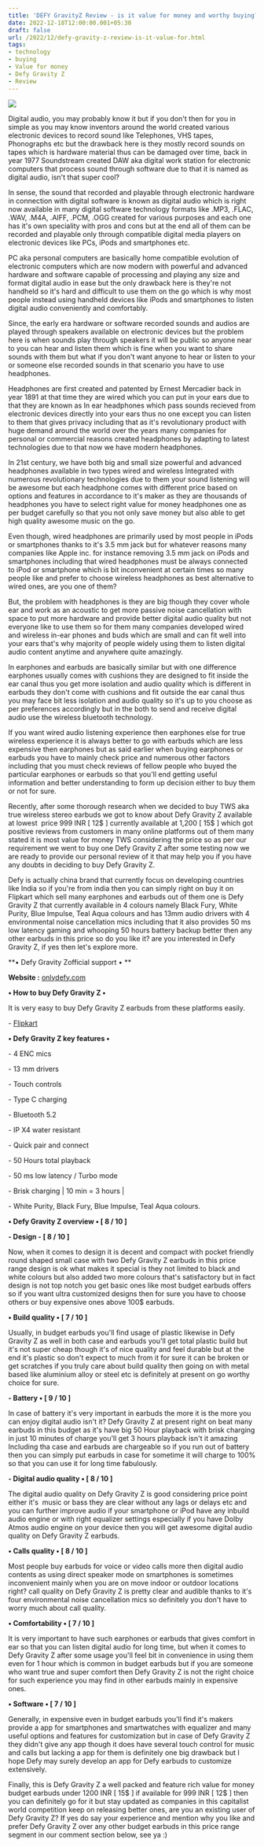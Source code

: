 ```yaml
---
title: 'DEFY GravityZ Review - is it value for money and worthy buying? '
date: 2022-12-18T12:00:00.001+05:30
draft: false
url: /2022/12/defy-gravity-z-review-is-it-value-for.html
tags: 
- technology
- buying
- Value for money
- Defy Gravity Z
- Review
---
```


 [![](https://lh3.googleusercontent.com/-MhRk2CfVfb8/Y59m5-Z-xbI/AAAAAAAAP1Y/twF-uX-BdisKk4JGTDetdrS9KAQtUusagCNcBGAsYHQ/s1600/1671390946892834-0.png)](https://lh3.googleusercontent.com/-MhRk2CfVfb8/Y59m5-Z-xbI/AAAAAAAAP1Y/twF-uX-BdisKk4JGTDetdrS9KAQtUusagCNcBGAsYHQ/s1600/1671390946892834-0.png) 

  

  

  

Digital audio, you may probably know it but if you don't then for you in simple as you may know inventors around the world created various electronic devices to record sound like Telephones, VHS tapes, Phonographs etc but the drawback here is they mostly record sounds on tapes which is hardware material thus can be damaged over time, back in year 1977 Soundstream created DAW aka digital work station for electronic computers that process sound through software due to that it is named as digital audio, isn't that super cool?

  

In sense, the sound that recorded and playable through electronic hardware in connection with digital software is known as digital audio which is right now available in many digital software technology formats like .MP3, .FLAC, .WAV, .M4A, .AIFF, .PCM, .OGG created for various purposes and each one has it's own speciality with pros and cons but at the end all of them can be recorded and playable only through compatible digital media players on electronic devices like PCs, iPods and smartphones etc.

  

PC aka personal computers are basically home compatible evolution of electronic computers which are now modern with powerful and advanced hardware and software capable of processing and playing any size and format digital audio in ease but the only drawback here is they're not handheld so it's hard and difficult to use them on the go which is why most people instead using handheld devices like iPods and smartphones to listen digital audio conveniently and comfortably.

  

Since, the early era hardware or software recorded sounds and audios are played through speakers available on electronic devices but the problem here is when sounds play through speakers it will be public so anyone near to you can hear and listen them which is fine when you want to share sounds with them but what if you don't want anyone to hear or listen to your or someone else recorded sounds in that scenario you have to use headphones.

  

Headphones are first created and patented by Ernest Mercadier back in year 1891 at that time they are wired which you can put in your ears due to that they are known as In ear headphones which pass sounds recieved from electronic devices directly into your ears thus no one except you can listen to them that gives privacy including that as it's revolutionary product with huge demand around the world over the years many companies for personal or commercial reasons created headphones by adapting to latest technologies due to that now we have modern headphones.

  

In 21st century, we have both big and small size powerful and advanced headphones available in two types wired and wireless Integrated with numerous revolutionary technologies due to them your sound listening will be awesome but each headphone comes with different price based on options and features in accordance to it's maker as they are thousands of headphones you have to select right value for money headphones one as per budget carefully so that you not only save money but also able to get high quality awesome music on the go.

  

Even though, wired headphones are primarily used by most people in iPods or smartphones thanks to it's 3.5 mm jack but for whatever reasons many companies like Apple inc. for instance removing 3.5 mm jack on iPods and smartphones including that wired headphones must be always connected to iPod or smartphone which is bit inconvenient at certain times so many people like and prefer to choose wireless headphones as best alternative to wired ones, are you one of them?

  

But, the problem with headphones is they are big though they cover whole ear and work as an acoustic to get more passive noise cancellation with space to put more hardware and provide better digital audio quality but not everyone like to use them so for them many companies developed wired and wireless in-ear phones and buds which are small and can fit well into your ears that's why majority of people widely using them to listen digital audio content anytime and anywhere quite amazingly.

  

In earphones and earbuds are basically similar but with one difference earphones usually comes with cushions they are designed to fit inside the ear canal thus you get more isolation and audio quality which is different in earbuds they don't come with cushions and fit outside the ear canal thus you may face bit less isolation and audio quality so it's up to you choose as per preferences accordingly but in the both to send and receive digital audio use the wireless bluetooth technology.

  

If you want wired audio listening experience then earphones else for true wireless experience it is always better to go with earbuds which are less expensive then earphones but as said earlier when buying earphones or earbuds you have to mainly check price and numerous other factors including that you must check reviews of fellow people who buyed the particular earphones or earbuds so that you'll end getting useful information and better understanding to form up decision either to buy them or not for sure.

  

Recently, after some thorough research when we decided to buy TWS aka true wireless stereo earbuds we got to know about Defy Gravity Z available at lowest  price 999 INR \[ 12$ \] currently available at 1,200 \[ 15$ \] which got positive reviews from customers in many online platforms out of them many stated it is most value for money TWS considering the price so as per our requirement we went to buy one Defy Gravity Z after some testing now we are ready to provide our personal review of it that may help you if you have any doubts in deciding to buy Defy Gravity Z.

  

Defy is actually china brand that currently focus on developing countries like India so if you're from india then you can simply right on buy it on Flipkart which sell many earphones and earbuds out of them one is Defy Gravity Z that currently available in 4 colours namely Black Fury, White Purity, Blue Impulse, Teal Aqua colours and has 13mm audio drivers with 4 environmental noise cancellation mics including that it also provides 50 ms low latency gaming and whooping 50 hours battery backup better then any other earbuds in this price so do you like it? are you interested in Defy Gravity Z, if yes then let's explore more.

  

**• Defy Gravity Zofficial support • **

**Website :** [onlydefy.com](http://onlydefy.com) 

**• How to buy Defy Gravity Z •**

It is very easy to buy Defy Gravity Z earbuds from these platforms easily.

  

\- [Flipkart](https://dl.flipkart.com/s/VpOQEOuuuN)

  

**• Defy Gravity Z key features •**

\- 4 ENC mics

\- 13 mm drivers

\- Touch controls

\- Type C charging

\- Bluetooth 5.2

\- IP X4 water resistant

\- Quick pair and connect

\- 50 Hours total playback

\- 50 ms low latency / Turbo mode

\- Brisk charging | 10 min = 3 hours | 

\- White Purity, Black Fury, Blue Impulse, Teal Aqua colours.

  

**• Defy Gravity Z overview • \[ 8 / 10 \]**

**\- Design - \[ 8 / 10 \]**

  

Now, when it comes to design it is decent and compact with pocket friendly round shaped small case with two Defy Gravity Z earbuds in this price range design is ok what makes it special is they not limited to black and white colours but also added two more colours that's satisfactory but in fact design is not top notch you get basic ones like most budget earbuds offers so if you want ultra customized designs then for sure you have to choose others or buy expensive ones above 100$ earbuds.

  

**• Build quality • \[ 7 / 10 \]**

Usually, in budget earbuds you'll find usage of plastic likewise in Defy Gravity Z as well in both case and earbuds you'll get total plastic build but it's not super cheap though it's of nice quality and feel durable but at the end it's plastic so don't expect to much from it for sure it can be broken or get scratches if you truly care about build quality then going on with metal based like aluminium alloy or steel etc is definitely at present on go worthy choice for sure.

  

**\- Battery • \[ 9 / 10 \]**

  

In case of battery it's very important in earbuds the more it is the more you can enjoy digital audio isn't it? Defy Gravity Z at present right on beat many earbuds in this budget as it's have big 50 Hour playback with brisk charging in just 10 minutes of charge you'll get 3 hours playback isn't it amazing Including tha case and earbuds are chargeable so if you run out of battery then you can simply put earbuds in case for sometime it will charge to 100% so that you can use it for long time fabulously.

  

**\- Digital audio quality • \[ 8 / 10 \]**

The digital audio quality on Defy Gravity Z is good considering price point either it's  music or bass they are clear without any lags or delays etc and you can further improve audio if your smartphone or iPod have any inbuild audio engine or with right equalizer settings especially if you have Dolby Atmos audio engine on your device then you will get awesome digital audio quality on Defy Gravity Z earbuds.

**• Calls quality • \[ 8 / 10 \]**

Most people buy earbuds for voice or video calls more then digital audio contents as using direct speaker mode on smartphones is sometimes inconvenient mainly when you are on move indoor or outdoor locations right? call quality on Defy Gravity Z is pretty clear and audible thanks to it's four environmental noise cancellation mics so definitely you don't have to worry much about call quality.

  

**• Comfortability • \[ 7 / 10 \]**

It is very important to have such earphones or earbuds that gives comfort in ear so that you can listen digital audio for long time, but when it comes to Defy Gravity Z after some usage you'll feel bit in convenience in using them even for 1 hour which is common in budget earbuds but if you are someone who want true and super comfort then Defy Gravity Z is not the right choice for such experience you may find in other earbuds mainly in expensive ones.

  

**• Software • \[ 7 / 10 \]**

Generally, in expensive even in budget earbuds you'll find it's makers provide a app for smartphones and smartwatches with equalizer and many useful options and features for customization but in case of Defy Gravity Z they didn't give any app though it does have several touch control for music and calls but lacking a app for them is definitely one big drawback but I hope Defy may surely develop an app for Defy earbuds to customize extensively.

  

Finally, this is Defy Gravity Z a well packed and feature rich value for money budget earbuds under 1200 INR \[ 15$ \] if available for 999 INR \[ 12$ \] then you can definitely go for it but stay updated as companies in this capitalist world competition keep on releasing better ones, are you an existing user of Defy Gravity Z? If yes do say your experience and mention why you like and prefer Defy Gravity Z over any other budget earbuds in this price range segment in our comment section below, see ya :)